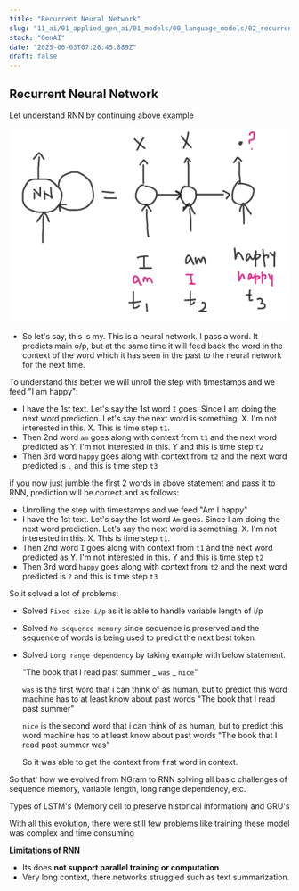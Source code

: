 ```yaml
---
title: "Recurrent Neural Network"
slug: "11_ai/01_applied_gen_ai/01_models/00_language_models/02_recurrent_neural_network"
stack: "GenAI"
date: "2025-06-03T07:26:45.889Z"
draft: false
---
```


## Recurrent Neural Network

Let understand RNN by continuing above example

![Understanding Recurrent Neural Network](../../../../../../src/images/11_ai/01_agen_ai/agi-14a.png)

- So let's say, this is my. This is a neural network. I pass a word.
  It predicts main o/p, but at the same time it will feed back the word in the context of the word which it has seen in the past to the neural network for the next time.

To understand this better we will unroll the step with timestamps and we feed "I am happy":

- I have the 1st text. Let's say the 1st word `I` goes. Since I am doing the next word prediction. Let's say the next word is something. X. I'm not interested in this. X. This is time step `t1`.
- Then 2nd word `am` goes along with context from `t1` and the next word predicted as Y. I'm not interested in this. Y and this is time step `t2`
- Then 3rd word `happy` goes along with context from `t2` and the next word predicted is `.` and this is time step `t3`

if you now just jumble the first 2 words in above statement and pass it to RNN, prediction will be correct and as follows:

- Unrolling the step with timestamps and we feed "Am I happy"
- I have the 1st text. Let's say the 1st word `Am` goes. Since I am doing the next word prediction. Let's say the next word is something. X. I'm not interested in this. X. This is time step `t1`.
- Then 2nd word `I` goes along with context from `t1` and the next word predicted as Y. I'm not interested in this. Y and this is time step `t2`
- Then 3rd word `happy` goes along with context from `t2` and the next word predicted is `?` and this is time step `t3`

So it solved a lot of problems:

- Solved `Fixed size i/p` as it is able to handle variable length of i/p
- Solved `No sequence memory` since sequence is preserved and the sequence of words is being used to predict the next best token
- Solved `Long range dependency` by taking example with below statement.

  "The book that I read past summer _ `was` _ `nice`"

  `was` is the first word that i can think of as human, but to predict this word machine has to at least know about past words "The book that I read past summer"

  `nice` is the second word that i can think of as human, but to predict this word machine has to at least know about past words "The book that I read past summer was"

  So it was able to get the context from first word in context.

So that' how we evolved from NGram to RNN solving all basic challenges of sequence memory, variable length, long range dependency, etc.

Types of LSTM's (Memory cell to preserve historical information) and GRU's

With all this evolution, there were still few problems like training these model was complex and time consuming

**Limitations of RNN**

- Its does **not support parallel training or computation**.
- Very long context, there networks struggled such as text summarization.
